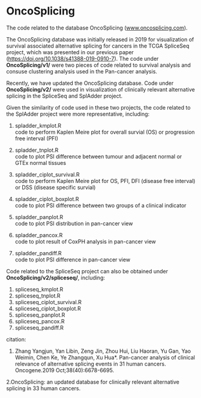# OncoSplicing

The code related to the database OncoSplicing (www.oncosplicing.com).

The OncoSplicing database was initially released in 2019 for visualization of survival associated alternative splicing for cancers in the TCGA SpliceSeq project, which was presented in our previous paper (https://doi.org/10.1038/s41388-019-0910-7). The code under **OncoSplicing/v1/** were two pieces of code related to survival analysis and consuse clustering analysis used in the Pan-cancer analysis. 

Recently, we have updated the OncoSplicing database. Code under **OncoSplicing/v2/** were used in visualization of clinically relevant alternative splicing in the SpliceSeq and SplAdder project.

Given the similarity of code used in these two projects, the code related to the SplAdder project were more representative, including:
1. spladder_kmplot.R  
  code to perform Kaplen Meire plot for overall survial (OS) or progression free interval (PFI) 

2. spladder_tnplot.R  
  code to plot PSI difference between tumour and adjacent normal or GTEx normal tissues       

3. spladder_ciplot_survival.R   
  code to perform Kaplen Meire plot for OS, PFI, DFI (disease free interval) or DSS (disease specific survial)

4. spladder_ciplot_boxplot.R  
  code to plot PSI difference between two groups of a clinical indicator 

5. spladder_panplot.R   
  code to plot PSI distribution in pan-cancer view       

6. spladder_pancox.R  
  code to plot result of CoxPH analysis in pan-cancer view 

7. spladder_pandiff.R  
  code to plot PSI difference in pan-cancer view 


Code related to the SpliceSeq project can also be obtained under **OncoSplicing/v2/spliceseq/**, including:
1. spliceseq_kmplot.R
2. spliceseq_tnplot.R
3. spliceseq_ciplot_survival.R
4. spliceseq_ciplot_boxplot.R
5. spliceseq_panplot.R
6. spliceseq_pancox.R
7. spliceseq_pandiff.R

citation:

1. Zhang Yangjun, Yan Libin, Zeng Jin, Zhou Hui, Liu Haoran, Yu Gan, Yao Weimin, Chen Ke, Ye Zhangqun, Xu Hua*. Pan-cancer analysis of clinical relevance of alternative splicing events in 31 human cancers. Oncogene.2019 Oct;38(40):6678-6695.

2.OncoSplicing: an updated database for clinically relevant alternative splicing in 33 human cancers.
